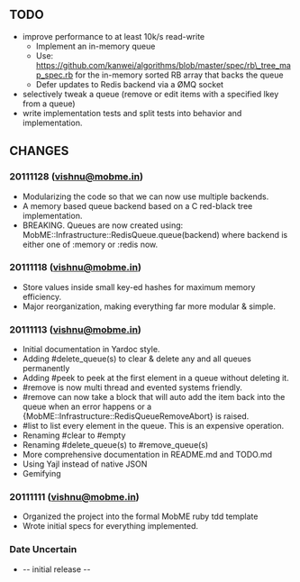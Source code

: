 
## TODO
* improve performance to at least 10k/s read-write
  * Implement an in-memory queue
  * Use: 
    https://github.com/kanwei/algorithms/blob/master/spec/rb\_tree_map_spec.rb
    for the in-memory sorted RB array that backs the queue
  * Defer updates to Redis backend via a ØMQ socket
* selectively tweak a queue (remove or edit items with a specified lkey from a queue)
* write implementation tests and split tests into behavior and implementation.

## CHANGES

### 20111128 (vishnu@mobme.in)
* Modularizing the code so that we can now use multiple backends.
* A memory based queue backend based on a C red-black tree implementation.
* BREAKING. Queues are now created using:
    MobME::Infrastructure::RedisQueue.queue(backend) where backend is either one of :memory or :redis now.

### 20111118 (vishnu@mobme.in)
* Store values inside small key-ed hashes for maximum memory efficiency.
* Major reorganization, making everything far more modular & simple.

### 20111113 (vishnu@mobme.in)
* Initial documentation in Yardoc style.
* Adding #delete_queue(s) to clear & delete any and all queues permanently
* Adding #peek to peek at the first element in a queue without deleting it.
* \#remove is now multi thread and evented systems friendly.
* \#remove can now take a block that will auto add the item back into the queue when an error happens or a {MobME::Infrastructure::RedisQueueRemoveAbort} is raised.
* \#list to list every element in the queue. This is an expensive operation.
* Renaming #clear to #empty
* Renaming #delete\_queue(s) to #remove\_queue(s)
* More comprehensive documentation in README.md and TODO.md
* Using Yajl instead of native JSON
* Gemifying

### 20111111 (vishnu@mobme.in)
* Organized the project into the formal MobME ruby tdd template
* Wrote initial specs for everything implemented.

### Date Uncertain
* -- initial release --
